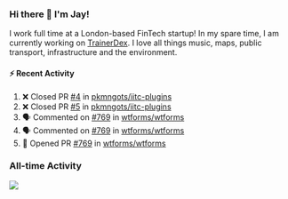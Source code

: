 ### Hi there 👋 I'm Jay!
I work full time at a London-based FinTech startup! In my spare time, I am currently working on [TrainerDex](https://www.github.com/TrainerDex). I love all things music, maps, public transport, infrastructure and the environment.

#### :zap: Recent Activity
<!--START_SECTION:activity-->
1. ❌ Closed PR [#4](https://github.com/pkmngots/iitc-plugins/pull/4) in [pkmngots/iitc-plugins](https://github.com/pkmngots/iitc-plugins)
2. ❌ Closed PR [#5](https://github.com/pkmngots/iitc-plugins/pull/5) in [pkmngots/iitc-plugins](https://github.com/pkmngots/iitc-plugins)
3. 🗣 Commented on [#769](https://github.com/wtforms/wtforms/issues/769) in [wtforms/wtforms](https://github.com/wtforms/wtforms)
4. 🗣 Commented on [#769](https://github.com/wtforms/wtforms/issues/769) in [wtforms/wtforms](https://github.com/wtforms/wtforms)
5. 💪 Opened PR [#769](https://github.com/wtforms/wtforms/pull/769) in [wtforms/wtforms](https://github.com/wtforms/wtforms)
<!--END_SECTION:activity-->


### All-time Activity
[<img src="https://github-readme-stats.vercel.app/api/wakatime?username=TurnrDev&layout=compact" />](https://wakatime.com/@TurnrDev)  
